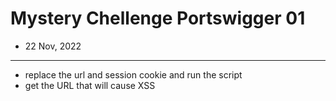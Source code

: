 # Mystery Chellenge Portswigger 01

- 22 Nov, 2022

---

- replace the url and session cookie and run the script 
- get the URL that will cause XSS 